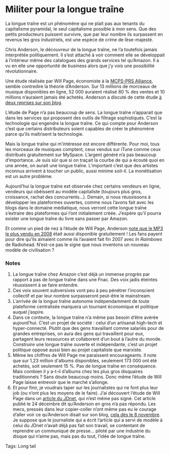 # Militer pour la longue traîne

La longue traîne est un phénomène qui ne plait pas aux tenants du capitalisme pyramidal, le seul capitalisme possible à mon sens. Que des petits producteurs puissent survivre, que par leur nombre ils surpassent en revenus les gros industriels, est une espèce de crime de lèse-majesté.<span id="more-4408"></span>

Chris Anderson, le découvreur de la longue traîne, ne l’a toutefois jamais interprétée politiquement. Il s’est attaché à voir comment elle se développait à l’intérieur même des catalogues des grands services tel qu’Amazon. Il a vu en elle une opportunité de business alors que j’y vois une possibilité révolutionnaire.

Une étude réalisée par Will Page, économiste à la [MCPS-PRS Alliance](http://www.mcps-prs-alliance.co.uk), semble contredire la théorie d’Anderson. Sur 13 millions de morceaux de musique disponibles en ligne, 52 000 auraient réalisé 80 % des ventes et 10 millions n’auraient jamais été achetés. Anderson a discuté de cette étude [à deux reprises sur son blog](http://www.longtail.com/the_long_tail/2008/12/annual-cutting.html).

L’étude de Page n’a pas beaucoup de sens. La longue traîne n’apparait que dans les services qui proposent des outils de filtrage sophistiqués. C’est la technologie qui engendre la longue traîne. Ce qui compte pour Anderson c’est que certains distributeurs soient capables de créer le phénomène parce qu’ils maîtrisent la technologie.

Mais la longue traîne qui m’intéresse est encore différente. Pour moi, tous les morceaux de musiques comptent, ceux vendus sur iTune comme ceux distribués gratuitement sur MySpace. L’argent généré n’a pas beaucoup d’importance. Je suis sûr que si on traçait la courbe de qui a écouté quoi en une année, on aurait une longue traîne. L’important c’est que des artistes inconnus arrivent à toucher un public, aussi minime soit-il. La monétisation est un autre problème.

Aujourd’hui la longue traîne est observée chez certains vendeurs en ligne, vendeurs qui obéissent au modèle capitaliste (toujours plus gros, croissance, rachat des concurrents…). Demain, si nous réussissons à développer les plateformes ouvertes, comme nous l’avons fait avec les blogs dans le domaine médiatique, nous verront cette longue traîne s’extraire des plateformes qui l’ont initialement créée. J’espère qu’il pourra exister une longue traîne du livre sans passer par Amazon.

Et comme un pied de nez à l’étude de Will Page, Anderson [note que le MP3 le plus vendu en 2008](http://www.longtail.com/the_long_tail/2009/01/the-best-sellin.html) était aussi disponible gratuitement ! Les fans payent pour dire qu’ils aimaient comme ils l’avaient fait fin 2007 avec *In Raimbows* de Radiohead. N’est-ce pas le signe que nous inventons un nouveau modèle de civilisation ?

### Notes

1. La longue traîne chez Amazon c’est déjà un immense progrès par rapport à pas de longue traîne dans une Fnac. Des voix jadis éteintes réussissent à se faire entendre.
2. Ces voix souvent subversives vont peu à peu pénétrer l’inconscient collectif et par leur nombre surpasseront peut-être le mainstream.
3. L’arrivée de la longue traîne autonome indépendamment de toute plateforme centralisée marquera un tournant économique et politique auquel j’aspire.
4. Dans ce contexte, la longue traîne n’a même pas besoin d’être avérée aujourd’hui. C’est un projet de société : celui d’un artisanat high-tech et hyper-connecté. Plutôt que des gens travaillant comme salariés pour de grandes entreprises, on aura des gens qui travaillent pour eux, partagent leurs ressources et collaborent d’un bout à l’autre du monde. Construire une longue traîne ouverte et indépendante, c’est un projet politique opposé aussi bien au projet capitaliste que marxiste.
5. Même les chiffres de Will Page me paraissent encourageants. Il note que sur 1,23 million d'albums disponibles, seulement 173 000 ont été achetés, soit seulement 15 %. Pas de longue traîne en conséquence. Mais combien il y a-t-il d’albums chez les plus gros disquaires traditionnels ? Sans doute beaucoup moins. Donc même l’étude de Will Page laisse entrevoir que le marché s’allonge.
6. Et pour finir, je voudrais taper sur les journalistes qui ne font plus leur job (ou n’ont plus les moyens de le faire). J’ai découvert l’étude de Will Page dans un [article du JDnet](http://www.journaldunet.com/breve/international/34801/une-etude-contredit-la-theorie-de-la-longue-traine.shtml), qui n’est même pas signé. Cet article publié le 24 décembre dit qu’Anderson en gros n’a pas répondu. Les mecs, pressés dans leur copier-coller n’ont même pas eu le courage d’aller voir ce qu’Anderson disait sur son blog, [cela dès le 8 novembre](http://www.longtail.com/the_long_tail/2008/11/more-long-tail.html). Je suppose que le journaliste qui a écrit l’article qui a servi de modèle à celui du JDnet n’avait déjà pas fait son travail, se contentant de reprendre un communiqué de presse… piloté par une industrie du disque qui n’aime pas, mais pas du tout, l’idée de longue traîne.

Tags: Long tail